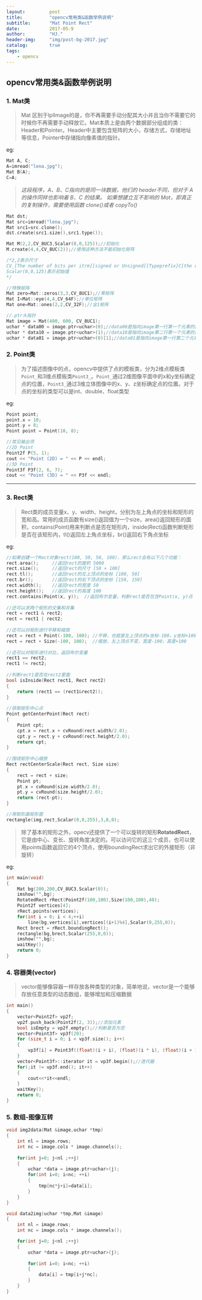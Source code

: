 ```yaml
---
layout:         post
title:          "opencv常用类&函数举例说明"
subtitle:       "Mat Point Rect"
date:           2017-05-9
author:         "HJ."
header-img:     "img/post-bg-2017.jpg"
catalog:        true
tags:
    - opencv
---
```


## opencv常用类&函数举例说明

### 1. Mat类

> Mat 区别于IplImage的是，你不再需要手动分配其大小并且当你不需要它的时候你不再需要手动释放它。Mat本质上是由两个数据部分组成的类： Header和Pointer。Header中主要包含矩阵的大小，存储方式，存储地址等信息，Pointer中存储指向像素值的指针。

eg:
``` c++
Mat A, C; 
A=imread("lena.jpg");
Mat B(A); 
C=A;
```
>_这段程序，A、B、C指向的是同一块数据，他们的 header不同，但对于 A 的操作同样也影响着 B、C 的结果。
如果想建立互不影响的 Mat，即真正的复制操作，需要使用函数 clone()或者 copyTo()_

```c++
Mat dst;
Mat src=imread("lena.jpg");
Mat src1=src.clone();
dst.create(src1.size(),src1.type());

Mat M(2,2,CV_8UC3,Scalar(0,0,125));//初始化
M.create(4,4,CV_8UC(2));//使用这种方法不能初始化矩阵

/*2,2表示尺寸
CV_[The number of bits per itrm][signed or Unsigned][Typeprefix]C[the channel number]
Scalar(0,0,125)表示初始值
*/

//特殊矩阵
Mat zero=Mat::zeros(3,3,CV_8UC1);//零矩阵
Mat I=Mat::eye(4,4,CV_64F);//单位矩阵
Mat one=Mat::ones(2,2,CV_32F);//全1矩阵

//.ptr头指针
Mat image = Mat(400, 600, CV_8UC1);
uchar * data00 = image.ptr<uchar>(0);//data00是指向image第一行第一个元素的指针
uchar * data10 = image.ptr<uchar>(1);//data10是指向image第二行第一个元素的指针
uchar * data01 = image.ptr<uchar>(0)[1];//data01是指向image第一行第二个元素的指针
```
### 2. Point类

> 为了描述图像中的点，opencv中提供了点的模板类，分为2维点模板类`Point_`和3维点模板类`Point3_`。`Point_`通过2维图像平面中的x和y坐标确定点的位置，`Point3_`通过3维立体图像中的x、y、z坐标确定点的位置。对于点的坐标的类型可以是int、double、float类型

eg:
```c++
Point point;
point.x = 10;
point.y = 8;
Point point = Point(10, 8);

//常见输出项
//2D Point
Point2f P(5, 1);  
cout << "Point (2D) = " << P << endl;  
//3D Point
Point3f P3f(2, 6, 7);  
cout << "Point (3D) = " << P3f << endl; 
```

---
### 3. Rect类

> Rect类的成员变量x、y、width、height，分别为左上角点的坐标和矩形的宽和高。常用的成员函数有size()返回值为一个size，area()返回矩形的面积，contains(Point)用来判断点是否在矩形内，inside(Rect)函数判断矩形是否在该矩形内，tl()返回左上角点坐标，br()返回右下角点坐标

eg:
```c++
//如果创建一个Rect对象rect(100, 50, 50, 100)，那么rect会有以下几个功能：  
rect.area();     //返回rect的面积 5000  
rect.size();     //返回rect的尺寸 [50 × 100]  
rect.tl();       //返回rect的左上顶点的坐标 [100, 50]  
rect.br();       //返回rect的右下顶点的坐标 [150, 150]  
rect.width();    //返回rect的宽度 50  
rect.height();   //返回rect的高度 100  
rect.contains(Point(x, y));  //返回布尔变量，判断rect是否包含Point(x, y)点  
  
//还可以求两个矩形的交集和并集  
rect = rect1 & rect2;  
rect = rect1 | rect2;  
  
//还可以对矩形进行平移和缩放    
rect = rect + Point(-100, 100); //平移，也就是左上顶点的x坐标-100，y坐标+100  
rect = rect + Size(-100, 100);  //缩放，左上顶点不变，宽度-100，高度+100  
  
//还可以对矩形进行对比，返回布尔变量  
rect1 == rect2;  
rect1 != rect2;  
  
//判断rect1是否在rect2里面
bool isInside(Rect rect1, Rect rect2)  
{  
    return (rect1 == (rect1&rect2));  
}  
  
//获取矩形中心点  
Point getCenterPoint(Rect rect)  
{  
    Point cpt;  
    cpt.x = rect.x + cvRound(rect.width/2.0);  
    cpt.y = rect.y + cvRound(rect.height/2.0);  
    return cpt;  
}  
  
//围绕矩形中心缩放  
Rect rectCenterScale(Rect rect, Size size)  
{  
    rect = rect + size;   
    Point pt;  
    pt.x = cvRound(size.width/2.0);  
    pt.y = cvRound(size.height/2.0);  
    return (rect-pt);  
} 

//用矩形画矩形窗
rectangle(img,rect,Scalar(0,0,255),3,8,0);
```

>除了基本的矩形之外，opecv还提供了一个可以旋转的矩形**RotatedRect**，它是由中心、变长、旋转角度决定的。可以访问它的这三个成员，也可以使用points函数返回它的4个顶点，使用boundingRect求出它的外接矩形（非旋转）

eg:
```c++
int main(void)  
{  
    Mat bg(200,200,CV_8UC3,Scalar(0));  
    imshow("",bg);  
    RotatedRect rRect(Point2f(100,100),Size(100,100),40);   
    Point2f vertices[4];  
    rRect.points(vertices);  
    for(int i = 0; i < 4;++i)  
        line(bg,vertices[i],vertices[(i+1)%4],Scalar(0,255,0));  
    Rect brect = rRect.boundingRect();  
    rectangle(bg,brect,Scalar(255,0,0));  
    imshow("",bg);  
    waitKey();  
    return 0;  
}  
```

### 4. 容器类(vector)

>vector能够像容器一样存放各种类型的对象，简单地说，vector是一个能够存放任意类型的动态数组，能够增加和压缩数据

```c++
int main()  
{  
    vector<Point2f> vp2f;  
    vp2f.push_back(Point2f(2, 3));//添加元素 
    bool isEmpty = vp2f.empty();//判断是否为空
    vector<Point3f> vp3f(20); 
    for (size_t i = 0; i < vp3f.size(); i++)  
    {  
        vp3f[i] = Point3f((float)(i + i), (float)(i * i), (float)(i + 1));  
    }
    vector<Point3f>::iterator it = vp3f.begin();//迭代器  
    for(;it != vp3f.end(); it++)
    {
        cout<<*it<<endl;
    }
    waitKey();
    return 0;
}
```

### 5. 数组-图像互转

```c++
void img2data(Mat &image,uchar *tmp)
{
    int nl = image.rows;
    int nc = image.cols * image.channels();
    
    for(int j=0; j<nl ;++j)
    {
    	uchar *data = image.ptr<uchar>(j);
        for(int i=0; i<nc; ++i)
        {
            tmp[nc*j+i]=data[i];
        }
    }
}

void data2img(uchar *tmp,Mat &image)
{
    int nl = image.rows;
    int nc = image.cols * image.channels();

    for(int j=0; j<nl ;++j)
    {
        uchar *data = image.ptr<uchar>(j);
       
        for(int i=0; i<nc; ++i)
        {
            data[i] = tmp[i+j*nc];
        }
    }
}
```
